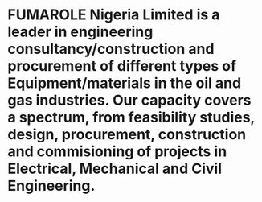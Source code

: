 # FUMAROLE Nigeria Limited is a leader in engineering consultancy/construction and procurement of different types of Equipment/materials in the oil and gas industries. Our capacity covers a spectrum, from feasibility studies, design, procurement, construction and commisioning of projects in Electrical, Mechanical and Civil Engineering.